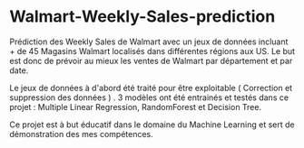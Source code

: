 # Walmart-Weekly-Sales-prediction

Prédiction des Weekly Sales de Walmart avec un jeux de données incluant + de 45 Magasins Walmart localisés dans différentes régions aux US.
Le but est donc de prévoir au mieux les ventes de Walmart par département et par date.

Le jeux de données à d'abord été traité pour être exploitable ( Correction et suppression des données ) .
3 modèles ont été entrainés et testés dans ce projet : Multiple Linear Regression, RandomForest et Decision Tree.

Ce projet est à but éducatif dans le domaine du Machine Learning et sert de démonstration des mes compétences.
